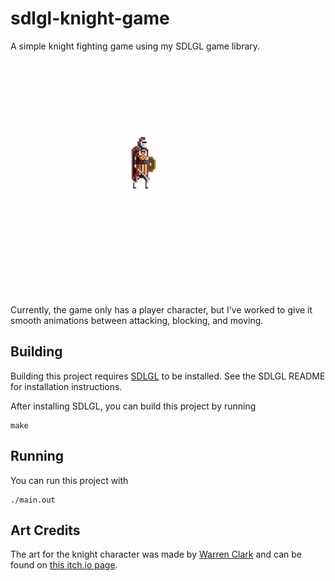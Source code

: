 # sdlgl-knight-game
A simple knight fighting game using my SDLGL game library.

![Knight gameplay](screenshots/knight.gif)

Currently, the game only has a player character, but I've worked to give it smooth animations between attacking, blocking, and moving.

## Building

Building this project requires [SDLGL](https://github.com/graysonpike/sdlgl) to be installed. See the SDLGL README for installation instructions.


After installing SDLGL, you can build this project by running
```
make
```

## Running

You can run this project with
```
./main.out
```

## Art Credits

The art for the knight character was made by [Warren Clark](https://lionheart963.itch.io/) and can be found on [this itch.io page](https://lionheart963.itch.io/knight-sprite).

